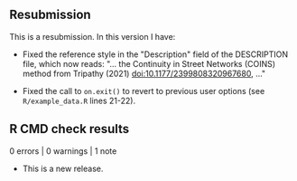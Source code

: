 ## Resubmission

This is a resubmission. In this version I have:

* Fixed the reference style in the "Description" field of the DESCRIPTION file, which now reads:
  "... the Continuity in Street Networks (COINS) method from Tripathy (2021) <doi:10.1177/2399808320967680>, ..."

* Fixed the call to `on.exit()` to revert to previous user options (see `R/example_data.R` lines 21-22).

## R CMD check results

0 errors | 0 warnings | 1 note

* This is a new release.
